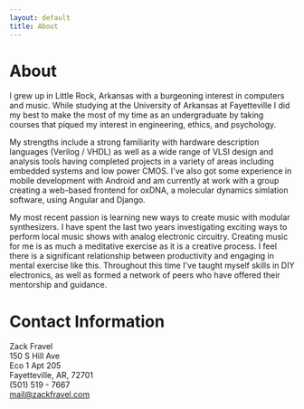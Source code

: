 ```yaml
---
layout: default
title: About
---
```

# About
I grew up in Little Rock, Arkansas with a burgeoning interest in computers and music. While studying at the University of Arkansas at Fayetteville I did my best to make the most of my time as an undergraduate by taking courses that piqued my interest in engineering, ethics, and psychology.    

My strengths include a strong familiarity with hardware description languages (Verilog / VHDL) as well as a wide range of VLSI design and analysis tools having completed projects in a variety of areas including embedded systems and low power CMOS. I've also got some experience in mobile development with Android and am currently at work with a group creating a web-based frontend for oxDNA, a molecular dynamics simlation software, using Angular and Django.

My most recent passion is learning new ways to create music with modular synthesizers. I have spent the last two years investigating exciting ways to perform local music shows with analog electronic circuitry. Creating music for me is as much a meditative exercise as it is a creative process. I feel there is a significant relationship between productivity and engaging in mental exercise like this. Throughout this time I've taught myself skills in DIY electronics, as well as formed a network of peers who have offered their mentorship and guidance.

# Contact Information
Zack Fravel   
150 S Hill Ave   
Eco 1 Apt 205   
Fayetteville, AR, 72701   
(501) 519 - 7667   
mail@zackfravel.com   
